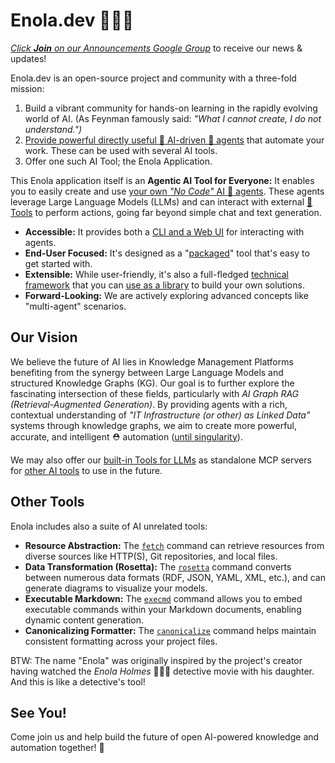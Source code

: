 <!--
    SPDX-License-Identifier: Apache-2.0

    Copyright 2023-2025 The Enola <https://enola.dev> Authors

    Licensed under the Apache License, Version 2.0 (the "License");
    you may not use this file except in compliance with the License.
    You may obtain a copy of the License at

        https://www.apache.org/licenses/LICENSE-2.0

    Unless required by applicable law or agreed to in writing, software
    distributed under the License is distributed on an "AS IS" BASIS,
    WITHOUT WARRANTIES OR CONDITIONS OF ANY KIND, either express or implied.
    See the License for the specific language governing permissions and
    limitations under the License.
-->

# Enola.dev 🕵🏾‍♀️

_[Click **_Join_** on our Announcements Google Group](https://groups.google.com/g/enoladev-announcements)_ to receive our news & updates!

Enola.dev is an open-source project and community with a three-fold mission:

1. Build a vibrant community for hands-on learning in the rapidly evolving world of AI. (As Feynman famously said: _"What I cannot create, I do not understand.")_
1. [Provide powerful directly useful 🔮 AI-driven 🧙 agents](../agents/index.md) that automate your work. These can be used with several AI tools.
1. Offer one such AI Tool; the Enola Application.

This Enola application itself is an **Agentic AI Tool for Everyone:** It enables you to easily create and use [your own _"No Code"_ AI 🥷 agents](../tutorial/agents.md). These agents leverage Large Language Models (LLMs) and can interact with external [🧰 Tools](tool.md) to perform actions, going far beyond simple chat and text generation.

* **Accessible:** It provides both a [CLI and a Web UI](../tutorial/chat.md) for interacting with agents.
* **End-User Focused:** It's designed as a "[packaged](../use/index.md)" tool that's easy to get started with.
* **Extensible:** While user-friendly, it's also a full-fledged [technical framework](../dev/javadoc/index.html) that you can [use as a library](../dev/maven.md) to build your own solutions.
* **Forward-Looking:** We are actively exploring advanced concepts like "multi-agent" scenarios.

## Our Vision

We believe the future of AI lies in Knowledge Management Platforms benefiting from the synergy between Large Language Models and structured Knowledge Graphs (KG). Our goal is to further explore the fascinating intersection of these fields, particularly with _AI Graph RAG (Retrieval-Augmented Generation)_. By providing agents with a rich, contextual understanding of _"IT Infrastructure (or other) as Linked Data"_ systems through knowledge graphs, we aim to create more powerful, accurate, and intelligent ⛑️ automation ([until singularity](singularity.md)).

We may also offer our [built-in Tools for LLMs](tool.md) as standalone MCP servers for [other AI tools](other.md#ai-tools) to use in the future.

## Other Tools

Enola includes also a suite of AI unrelated tools:

* **Resource Abstraction:** The [`fetch`](../use/fetch/index.md) command can retrieve resources from diverse sources like HTTP(S), Git repositories, and local files.
* **Data Transformation (Rosetta):** The [`rosetta`](../use/rosetta/index.md) command converts between numerous data formats (RDF, JSON, YAML, XML, etc.), and can generate diagrams to visualize your models.
* **Executable Markdown:** The [`execmd`](../use/execmd/index.md) command allows you to embed executable commands within your Markdown documents, enabling dynamic content generation.
* **Canonicalizing Formatter:** The [`canonicalize`](../use/canonicalize/index.md) command helps maintain consistent formatting across your project files.

BTW: The name "Enola" was originally inspired by the project's creator having watched the _Enola Holmes_ 🕵🏾‍♀️ detective movie with his daughter. And this is like a detective's tool!

## See You!

Come join us and help build the future of open AI-powered knowledge and automation together! 🫶

<script type="application/ld+json">
{% include "models/enola.dev.jsonld" %}
</script>

<script async defer src="https://buttons.github.io/buttons.js"></script>
